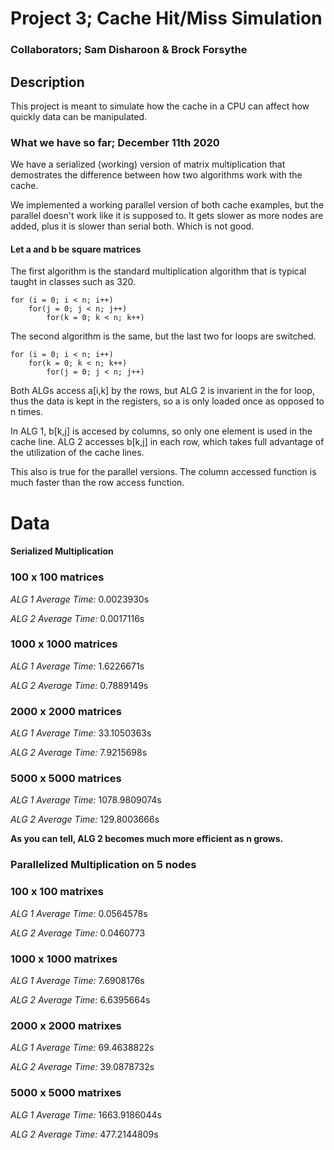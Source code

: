 # Project 3; Cache Hit/Miss Simulation

### Collaborators; Sam Disharoon & Brock Forsythe

## Description

This project is meant to simulate how the cache in a CPU can affect how quickly data can be manipulated. 

### What we have so far; December 11th 2020

We have a serialized (working) version of matrix multiplication that demostrates the difference between how two algorithms work with the cache. 

We implemented a working parallel version of both cache examples, but the parallel doesn't work like it is supposed to. It gets slower as more nodes are added, plus it is slower than serial both. Which is not good. 

#### Let a and b be square matrices

The first algorithm is the standard multiplication algorithm that is typical taught in classes such as 320.

```
for (i = 0; i < n; i++)
	for(j = 0; j < n; j++)
		for(k = 0; k < n; k++)
```

The second algorithm is the same, but the last two for loops are switched. 

```
for (i = 0; i < n; i++)
	for(k = 0; k < n; k++)
		for(j = 0; j < n; j++)
```

Both ALGs access a[i,k] by the rows, but ALG 2 is invarient in the for loop, thus the data is kept in the registers, so a is only loaded once as opposed to n times.

In ALG 1, b[k,j] is accesed by columns, so only one element is used in the cache line. ALG 2 accesses b[k,j] in each row, which takes full advantage of the utilization of the cache lines.

This also is true for the parallel versions.  The column accessed function is much faster than the row access function. 

# Data

#### Serialized Multiplication

### 100 x 100 matrices

*ALG 1 Average Time:* 0.0023930s

*ALG 2 Average Time:* 0.0017116s

### 1000 x 1000 matrices

*ALG 1 Average Time:* 1.6226671s

*ALG 2 Average Time:* 0.7889149s

### 2000 x 2000 matrices

*ALG 1 Average Time:* 33.1050363s

*ALG 2 Average Time:* 7.9215698s

### 5000 x 5000 matrices

*ALG 1 Average Time:* 1078.9809074s

*ALG 2 Average Time:* 129.8003666s

**As you can tell, ALG 2 becomes much more efficient as n grows.**

### Parallelized Multiplication on 5 nodes

### 100 x 100 matrixes

*ALG 1 Average Time:* 0.0564578s

*ALG 2 Average Time:* 0.0460773

### 1000 x 1000 matrixes

*ALG 1 Average Time:* 7.6908176s

*ALG 2 Average Time:* 6.6395664s
 
### 2000 x 2000 matrixes

*ALG 1 Average Time:* 69.4638822s

*ALG 2 Average Time:* 39.0878732s
 
### 5000 x 5000 matrixes

*ALG 1 Average Time:* 1663.9186044s

*ALG 2 Average Time:* 477.2144809s 

